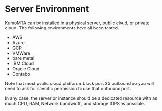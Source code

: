 # Server Environment

KumoMTA can be installed in a physical server, public cloud, or private cloud.  The following environments have all been tested.

* AWS
* Azure
* GCP
* VMWare
* bare metal
* IBM Cloud
* Oracle Cloud
* Contabo

Note that most public cloud platforms block port 25 outbound so you will need to ask for specific permission to use that outbound port.

In any case, the server or instance should be a dedicated resource with as much CPU, RAM, Network bandwidth, and storage IOPS as possible.

